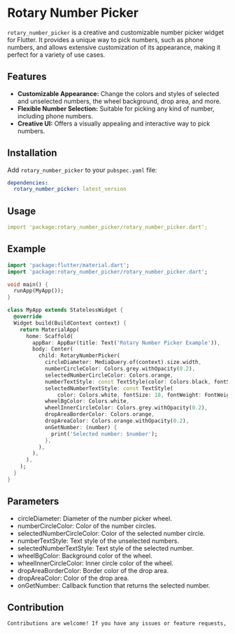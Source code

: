 # Rotary Number Picker

`rotary_number_picker` is a creative and customizable number picker widget for Flutter. It provides a unique way to pick numbers, such as phone numbers, and allows extensive customization of its appearance, making it perfect for a variety of use cases.

## Features

- **Customizable Appearance:** Change the colors and styles of selected and unselected numbers, the wheel background, drop area, and more.
- **Flexible Number Selection:** Suitable for picking any kind of number, including phone numbers.
- **Creative UI:** Offers a visually appealing and interactive way to pick numbers.

## Installation

Add `rotary_number_picker` to your `pubspec.yaml` file:

```yaml
dependencies:
  rotary_number_picker: latest_version
```

## Usage
```yaml
import 'package:rotary_number_picker/rotary_number_picker.dart';
```

## Example
```dart
import 'package:flutter/material.dart';
import 'package:rotary_number_picker/rotary_number_picker.dart';

void main() {
  runApp(MyApp());
}

class MyApp extends StatelessWidget {
  @override
  Widget build(BuildContext context) {
    return MaterialApp(
      home: Scaffold(
        appBar: AppBar(title: Text('Rotary Number Picker Example')),
        body: Center(
          child: RotaryNumberPicker(
            circleDiameter: MediaQuery.of(context).size.width,
            numberCircleColor: Colors.grey.withOpacity(0.2),
            selectedNumberCircleColor: Colors.orange,
            numberTextStyle: const TextStyle(color: Colors.black, fontSize: 14),
            selectedNumberTextStyle: const TextStyle(
                color: Colors.white, fontSize: 18, fontWeight: FontWeight.bold),
            wheelBgColor: Colors.white,
            wheelInnerCircleColor: Colors.grey.withOpacity(0.2),
            dropAreaBorderColor: Colors.orange,
            dropAreaColor: Colors.orange.withOpacity(0.2),
            onGetNumber: (number) {
              print('Selected number: $number');
            },
          ),
        ),
      ),
    );
  }
}
```

## Parameters
- circleDiameter: Diameter of the number picker wheel.
- numberCircleColor: Color of the number circles.
- selectedNumberCircleColor: Color of the selected number circle.
- numberTextStyle: Text style of the unselected numbers.
- selectedNumberTextStyle: Text style of the selected number.
- wheelBgColor: Background color of the wheel.
- wheelInnerCircleColor: Inner circle color of the wheel.
- dropAreaBorderColor: Border color of the drop area.
- dropAreaColor: Color of the drop area.
- onGetNumber: Callback function that returns the selected number.



## Contribution
```markdown
Contributions are welcome! If you have any issues or feature requests, please create an issue on the [GitHub repository](https://github.com/Ame-ui/rotary-number-picker).
```
